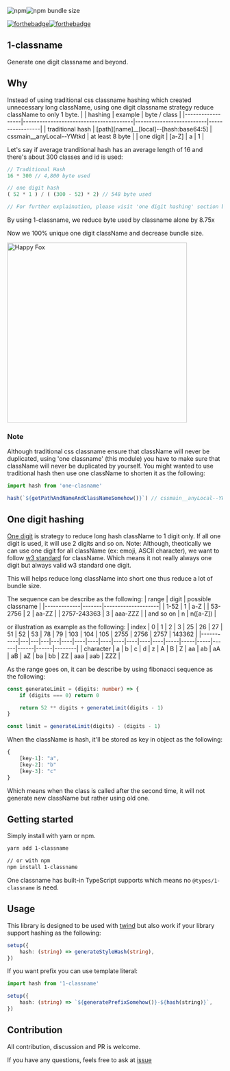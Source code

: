 ![npm](https://img.shields.io/npm/v/1-classname)![npm bundle size](https://img.shields.io/bundlephobia/minzip/1-classname)

[![forthebadge](https://forthebadge.com/images/badges/contains-cat-gifs.svg)](https://forthebadge.com)[![forthebadge](https://forthebadge.com/images/badges/made-with-typescript.svg)](https://forthebadge.com)
## 1-classname
Generate one digit classname and beyond.

## Why
Instead of using traditional css classname hashing which created unnecessary long className, using one digit classname strategy reduce className to only 1 byte.
|                  | hashing                                | example                  | byte / class    |
|------------------|----------------------------------------|--------------------------|-----------------|
| traditional hash | [path][name]__[local]--[hash:base64:5] | cssmain__anyLocal--YWtkd | at least 8 byte |
| one digit        | [a-Z]                                  | a                        | 1               |

Let's say if average tranditional hash has an average length of 16 and there's about 300 classes and id is used:
```typescript
// Traditional Hash
16 * 300 // 4,800 byte used

// one digit hash
( 52 * 1 ) / ( (300 - 52) * 2) // 548 byte used

// For further explaination, please visit 'one digit hashing' section below.
```
By using 1-classname, we reduce byte used by classname alone by 8.75x

Now we 100% unique one digit className and decrease bundle size.

<img width="420" src="https://media1.tenor.com/images/c3ee30261a7eaf29c6ea0f2fa8e89055/tenor.gif?itemid=18001082" alt="Happy Fox" />

### Note
Although traditional css classname ensure that className will never be duplicated, using 'one classname' (this module) you have to make sure that className will never be duplicated by yourself.
You might wanted to use traditional hash then use one className to shorten it as the following:
```typescript
import hash from 'one-clasname'

hash(`${getPathAndNameAndClassNameSomehow()}`) // cssmain__anyLocal--YWtkd => a
```

## One digit hashing
[One digit](https://dev.to/denisx/reduce-bundle-size-via-one-letter-css-classname-hash-strategy-10g6) is strategy to reduce long hash className to 1 digit only.
If all one digit is used, it will use 2 digits and so on.
Note: Although, theotically we can use one digit for all className (ex: emoji, ASCII character), we want to follow [w3 standard](https://www.w3.org/TR/CSS2/syndata.html) for className.
Which means it not really always one digit but always valid w3 standard one digit.

This will helps reduce long className into short one thus reduce a lot of bundle size.

The sequence can be describe as the following:
| range       | digit | possible classname |
|-------------|-------|--------------------|
| 1-52        | 1     | a-Z                |
| 53-2756     | 2     | aa-ZZ              |
| 2757-243363 | 3     | aaa-ZZZ            |
| and so on   | n     | n([a-Z])           |

or illustration as example as the following:
| index     | 0 | 1 | 2 | 3 | 25 | 26 | 27 | 51 | 52 | 53 | 78 | 79 | 103 | 104 | 105 | 2755 | 2756 | 2757 | 143362 |
|-----------|---|---|---|---|----|----|----|----|----|----|----|----|-----|-----|-----|------|------|------|--------|
| character | a | b | c | d | z  | A  | B  | Z  | aa | ab | aA | aB | aZ  | ba  | bb  | ZZ   | aaa  | aab  | ZZZ    |


As the range goes on, it can be describe by using fibonacci sequence as the following:
```typescript
const generateLimit = (digits: number) => {
    if (digits === 0) return 0

    return 52 ** digits + generateLimit(digits - 1)
}

const limit = generateLimit(digits) - (digits - 1)
```

When the className is hash, it'll be stored as key in object as the following:
```typescript
{
    [key-1]: "a",
    [key-2]: "b"
    [key-3]: "c"
}
```

Which means when the class is called after the second time, it will not generate new className but rather using old one.

## Getting started
Simply install with yarn or npm.
```bash
yarn add 1-classname

// or with npm
npm install 1-classname
```

One classname has built-in TypeScript supports which means no `@types/1-classname` is need.

## Usage
This library is designed to be used with [twind](https://github.com/tw-in-js/twind) but also work if your library support hashing as the following:
```typescript
setup({
    hash: (string) => generateStyleHash(string),
})
```

If you want prefix you can use template literal:
```typescript
import hash from '1-classname'

setup({
    hash: (string) => `${generatePrefixSomehow()}-${hash(string)}`,
})
```

## Contribution
All contribution, discussion and PR is welcome.

If you have any questions, feels free to ask at [issue](https://github.com/saltyaom/one-classname/issues)

